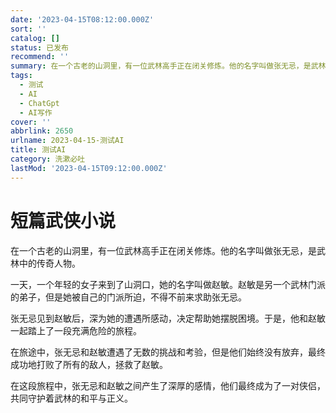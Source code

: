 ```yaml
---
date: '2023-04-15T08:12:00.000Z'
sort: ''
catalog: []
status: 已发布
recommend: ''
summary: 在一个古老的山洞里，有一位武林高手正在闭关修炼。他的名字叫做张无忌，是武林中的传奇人物
tags:
  - 测试
  - AI
  - ChatGpt
  - AI写作
cover: ''
abbrlink: 2650
urlname: 2023-04-15-测试AI
title: 测试AI
category: 洗漱必吐
lastMod: '2023-04-15T09:12:00.000Z'
---
```


# 短篇武侠小说


在一个古老的山洞里，有一位武林高手正在闭关修炼。他的名字叫做张无忌，是武林中的传奇人物。


一天，一个年轻的女子来到了山洞口，她的名字叫做赵敏。赵敏是另一个武林门派的弟子，但是她被自己的门派所迫，不得不前来求助张无忌。


张无忌见到赵敏后，深为她的遭遇所感动，决定帮助她摆脱困境。于是，他和赵敏一起踏上了一段充满危险的旅程。


在旅途中，张无忌和赵敏遭遇了无数的挑战和考验，但是他们始终没有放弃，最终成功地打败了所有的敌人，拯救了赵敏。


在这段旅程中，张无忌和赵敏之间产生了深厚的感情，他们最终成为了一对侠侣，共同守护着武林的和平与正义。

